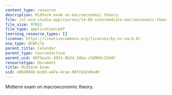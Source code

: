 ```yaml
---
content_type: resource
description: Midterm exam on macroeconomic theory.
file: /ol-ocw-studio-app/courses/14-06-intermediate-macroeconomic-theory-spring-2003/e0bd994bbcb0a47a4cae08fc6d249ad0_midterm.pdf
file_size: 97851
file_type: application/pdf
learning_resource_types: []
license: https://creativecommons.org/licenses/by-nc-sa/4.0/
ocw_type: OCWFile
parent_title: Calendar
parent_type: CourseSection
parent_uid: 88f5ea3c-4951-8b2d-24ba-c5d969c15ddf
resourcetype: Document
title: Midterm Exam
uid: e0bd994b-bcb0-a47a-4cae-08fc6d249ad0
---
```

Midterm exam on macroeconomic theory.